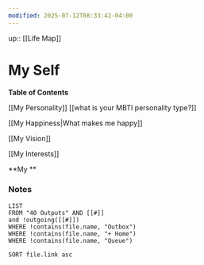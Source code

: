 ```yaml
---
modified: 2025-07-12T08:33:42-04:00
---
```

up:: [[Life Map]]
# My Self

**Table of Contents**



[[My Personality]]
[[what is your MBTI personality type?]]

[[My Happiness|What makes me happy]]


[[My Vision]]


[[My Interests]]


**My **
### Notes
```dataview
LIST
FROM "40 Outputs" AND [[#]]
and !outgoing([[#]])
WHERE !contains(file.name, "Outbox")
WHERE !contains(file.name, "+ Home")
WHERE !contains(file.name, "Queue")

SORT file.link asc
```
